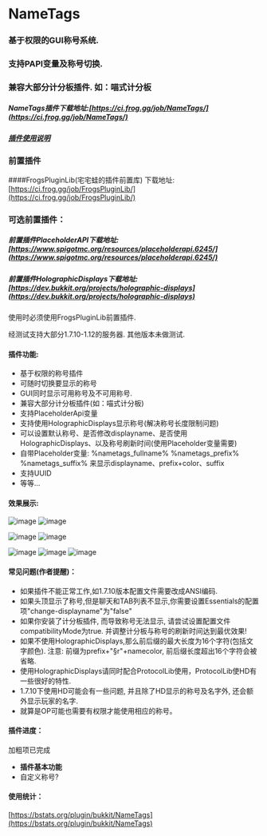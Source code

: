 # NameTags
### 基于权限的GUI称号系统.
### 支持PAPI变量及称号切换.
### 兼容大部分计分板插件. 如：喵式计分板

##### NameTags插件下载地址:[https://ci.frog.gg/job/NameTags/](https://ci.frog.gg/job/NameTags/)

##### [插件使用说明](https://github.com/geekfrog/NameTags/wiki/NameTags-%E4%BD%BF%E7%94%A8%E8%AF%B4%E6%98%8E)

### 前置插件
####FrogsPluginLib(宅宅蛙的插件前置库)
下载地址:[https://ci.frog.gg/job/FrogsPluginLib/](https://ci.frog.gg/job/FrogsPluginLib/)

### 可选前置插件：
##### 前置插件PlaceholderAPI下载地址:[https://www.spigotmc.org/resources/placeholderapi.6245/](https://www.spigotmc.org/resources/placeholderapi.6245/)
##### 前置插件HolographicDisplays下载地址:[https://dev.bukkit.org/projects/holographic-displays](https://dev.bukkit.org/projects/holographic-displays)

使用时必须使用FrogsPluginLib前置插件.

经测试支持大部分1.7.10-1.12的服务器. 其他版本未做测试.

#### 插件功能: 
- 基于权限的称号插件
- 可随时切换要显示的称号
- GUI同时显示可用称号及不可用称号.
- 兼容大部分计分板插件(如：喵式计分板)
- 支持PlaceholderApi变量
- 支持使用HolographicDisplays显示称号(解决称号长度限制问题)
- 可以设置默认称号、是否修改displayname、是否使用HolographicDisplays、以及称号刷新时间(使用Placeholder变量需要)
- 自带Placeholder变量: %nametags_fullname% %nametags_prefix% %nametags_suffix% 来显示displayname、prefix+color、suffix
- 支持UUID
- 等等...

#### 效果展示: 
![image](http://i.imgur.com/9YwMopS.jpg)
![image](http://i.imgur.com//E3SNYNj.jpg)

![image](http://i.imgur.com/zRAOpFf.jpg)
![image](http://i.imgur.com/tP66jxF.jpg)

![image](http://i.imgur.com/FGxa96D.jpg)
![image](http://i.imgur.com/ovCir3l.jpg)
![image](http://i.imgur.com/1oel29B.jpg)

#### 常见问题(作者提醒)：
- 如果插件不能正常工作,如1.7.10版本配置文件需要改成ANSI编码.
- 如果头顶显示了称号,但是聊天和TAB列表不显示,你需要设置Essentials的配置项"change-displayname"为"false"
- 如果你安装了计分板插件, 而导致称号无法显示, 请尝试设置配置文件compatibilityMode为true. 并调整计分板与称号的刷新时间达到最优效果!
- 如果不使用HolographicDisplays,那么前后缀的最大长度为16个字符(包括文字颜色). 注意: 前缀为prefix+"§r"+namecolor, 前后缀长度超出16个字符会被省略.
- 使用HolographicDisplays请同时配合ProtocolLib使用，ProtocolLib使HD有一些很好的特性.
- 1.7.10下使用HD可能会有一些问题, 并且除了HD显示的称号及名字外, 还会额外显示玩家的名字.
- 就算是OP可能也需要有权限才能使用相应的称号。

#### 插件进度：

加粗项已完成

- **插件基本功能**
- 自定义称号?

#### 使用统计：
[https://bstats.org/plugin/bukkit/NameTags](https://bstats.org/plugin/bukkit/NameTags)

